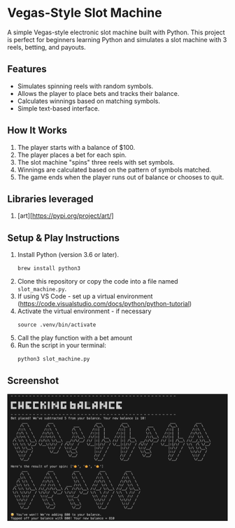 # Vegas-Style Slot Machine

A simple Vegas-style electronic slot machine built with Python. This project is perfect for beginners learning Python and simulates a slot machine with 3 reels, betting, and payouts.

## Features

- Simulates spinning reels with random symbols.
- Allows the player to place bets and tracks their balance.
- Calculates winnings based on matching symbols.
- Simple text-based interface.

## How It Works

1. The player starts with a balance of $100.
2. The player places a bet for each spin.
3. The slot machine "spins" three reels with set symbols.
4. Winnings are calculated based on the pattern of symbols matched.
5. The game ends when the player runs out of balance or chooses to quit.

## Libraries leveraged

1. [art][https://pypi.org/project/art/]

## Setup & Play Instructions

1. Install Python (version 3.6 or later).
   ```
   brew install python3
   ```
2. Clone this repository or copy the code into a file named `slot_machine.py`.
3. If using VS Code - set up a virtual environment (https://code.visualstudio.com/docs/python/python-tutorial)
4. Activate the virtual environment - if necessary
   ```
   source .venv/bin/activate
   ```
5. Call the play function with a bet amount
6. Run the script in your terminal:
   ```bash
   python3 slot_machine.py
   ```

## Screenshot

![Screen shot of winning gameplay](images/winner.png)

